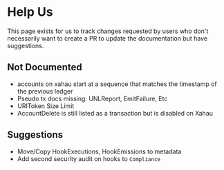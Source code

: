 # Help Us

This page exists for us to track changes requested by users who don't necessarily want to create a PR to update the documentation but have suggestions.

## Not Documented

* accounts on xahau start at a sequence that matches the timestamp of the previous ledger
* Pseudo tx docs missing: UNLReport, EmitFailure, Etc
* URIToken Size Limit
* AccountDelete is still listed as a transaction but is disabled on Xahau

## Suggestions

* Move/Copy HookExecutions, HookEmissions to metadata&#x20;
* Add second security audit on hooks to `Compliance`
